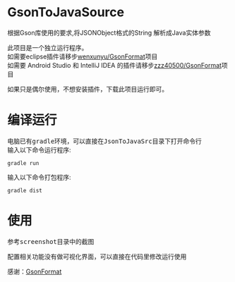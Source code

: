 # GsonToJavaSource
根据Gson库使用的要求,将JSONObject格式的String 解析成Java实体参数

此项目是一个独立运行程序。  
如需要eclipse插件请移步[wenxunyu/GsonFormat](https://github.com/wenxunyu/GsonFormat)项目  
如需要 Android Studio 和 IntelliJ IDEA 的插件请移步[zzz40500/GsonFormat](https://github.com/zzz40500/GsonFormat)项目  

如果只是偶尔使用，不想安装插件，下载此项目运行即可。
# 编译运行
电脑已有<kbd>gradle</kbd>环境，可以直接在<kbd>JsonToJavaSrc</kbd>目录下打开命令行  
输入以下命令运行程序:
```
gradle run
```
输入以下命令打包程序:
```
gradle dist
```

# 使用
参考<kbd>screenshot</kbd>目录中的截图

配置相关功能没有做可视化界面，可以直接在代码里修改运行使用  
  
  
感谢：[GsonFormat](https://github.com/zzz40500/GsonFormat)
